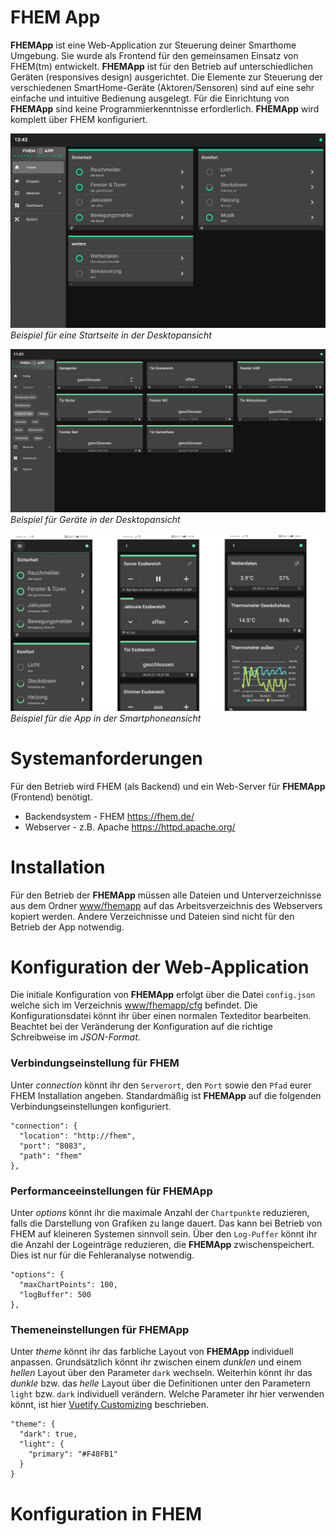# FHEM App
**FHEMApp** ist eine Web-Application zur Steuerung deiner Smarthome Umgebung. Sie wurde als Frontend für den gemeinsamen Einsatz von FHEM(tm) entwickelt. **FHEMApp** ist für den Betrieb auf unterschiedlichen Geräten (responsives design) ausgerichtet. Die Elemente zur Steuerung der verschiedenen SmartHome-Geräte (Aktoren/Sensoren) sind auf eine sehr einfache und intuitive Bedienung ausgelegt. Für die Einrichtung von **FHEMApp** sind keine Programmierkenntnisse erfordlerlich. **FHEMApp** wird komplett über FHEM konfiguriert.  

![](./docs/media/fhemApp_main_example.png)*Beispiel für eine Startseite in der Desktopansicht*

![](./docs/media/fhemApp_group_example.png)*Beispiel für Geräte in der Desktopansicht*

![](./docs/media/fhemApp_mobile_example.png)*Beispiel für die App in der Smartphoneansicht*

# Systemanforderungen
Für den Betrieb wird FHEM (als Backend) und ein Web-Server für **FHEMApp** (Frontend) benötigt.
* Backendsystem - FHEM https://fhem.de/
* Webserver - z.B. Apache https://httpd.apache.org/

# Installation
Für den Betrieb der **FHEMApp** müssen alle Dateien und Unterverzeichnisse aus dem Ordner [www/fhemapp](./www/fhemapp) auf das Arbeitsverzeichnis des Webservers kopiert werden. Andere Verzeichnisse und Dateien sind nicht für den Betrieb der App notwendig.

# Konfiguration der Web-Application
Die initiale Konfiguration von **FHEMApp** erfolgt über die Datei `config.json` welche sich im Verzeichnis [www/fhemapp/cfg](.www/fhemapp/cfg) befindet. Die Konfigurationsdatei könnt ihr über einen normalen Texteditor bearbeiten. Beachtet bei der Veränderung der Konfiguration auf die richtige Schreibweise im *JSON-Format*.

### Verbindungseinstellung für FHEM
Unter *connection* könnt ihr den `Serverort`, den `Port` sowie den `Pfad` eurer FHEM Installation angeben. Standardmäßig ist **FHEMApp** auf die folgenden Verbindungseinstellungen konfiguriert.

```
"connection": {
  "location": "http://fhem",
  "port": "8083",
  "path": "fhem"
},
```

### Performanceeinstellungen für FHEMApp
Unter *options* könnt ihr die maximale Anzahl der `Chartpunkte` reduzieren, falls die Darstellung von Grafiken zu lange dauert. Das kann bei Betrieb von FHEM auf kleineren Systemen sinnvoll sein. Über den `Log-Puffer` könnt ihr die Anzahl der Logeinträge reduzieren, die **FHEMApp** zwischenspeichert. Dies ist nur für die Fehleranalyse notwendig.

```
"options": {
  "maxChartPoints": 100,
  "logBuffer": 500
},
```

### Themeneinstellungen für FHEMApp
Unter *theme* könnt ihr das farbliche Layout von **FHEMApp** individuell anpassen. Grundsätzlich könnt ihr zwischen einem *dunklen* und einem *hellen* Layout über den Parameter `dark` wechseln. Weiterhin könnt ihr das *dunkle* bzw. das *helle* Layout über die Definitionen unter den Parametern `light` bzw. `dark` individuell verändern. Welche Parameter ihr hier verwenden könnt, ist hier [Vuetify Customizing](https://vuetifyjs.com/en/features/theme/#customizing) beschrieben.    

```
"theme": {
  "dark": true,
  "light": {
    "primary": "#F48FB1"
  }
}
```

# Konfiguration in FHEM
